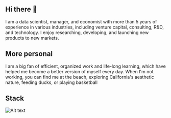 ## Hi there 👋
I am a data scientist, manager, and economist with more than 5 years of experience in various industries, including venture capital, consulting, R&D, and technology. I enjoy researching, developing, and launching new products to new markets. 

## More personal
I am a big fan of efficient, organized work and life-long learning, which have helped me become a better version of myself every day. When I'm not working, you can find me at the beach, exploring California's aesthetic nature, feeding ducks, or playing basketball


## Stack
![Alt text](https://upload.wikimedia.org/wikipedia/commons/thumb/c/c3/Python-logo-notext.svg/640px-Python-logo-notext.svg.png)

